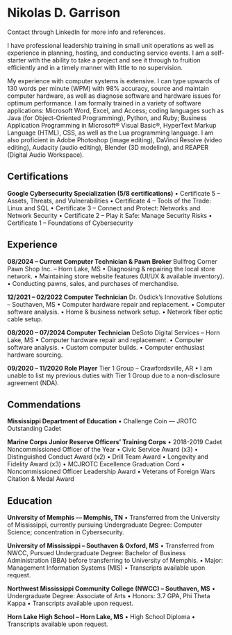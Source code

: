 # Nikolas D. Garrison

Contact through LinkedIn for more info and references.

I have professional leadership training in small unit operations as well as experience in planning, hosting, and conducting service events. I am a self-starter with the ability to take a project and see it through to fruition efficiently and in a timely manner with little to no supervision.

My experience with computer systems is extensive. I can type upwards of 130 words per minute (WPM) with 98% accuracy, source and maintain computer hardware, as well as diagnose software and hardware issues for optimum performance.
I am formally trained in a variety of software applications: Microsoft Word, Excel, and Access; coding languages such as Java (for Object-Oriented Programming), Python, and Ruby; Business Application Programming in Microsoft® Visual Basic®, HyperText Markup Language (HTML), CSS, as well as the Lua programming language. I am also proficient in Adobe Photoshop (image editing), DaVinci Resolve (video editing), Audacity (audio editing), Blender (3D modeling), and REAPER (Digital Audio Workspace).


## Certifications

**Google Cybersecurity Specialization (5/8 certifications)**
• Certificate 5 – Assets, Threats, and Vulnerabilities
• Certificate 4 – Tools of the Trade: Linux and SQL
• Certificate 3 – Connect and Protect: Networks and Network Security
• Certificate 2 – Play it Safe: Manage Security Risks
• Certificate 1 – Foundations of Cybersecurity
 
## Experience

**08/2024 – Current  Computer Technician & Pawn Broker**
Bullfrog Corner Pawn Shop Inc. – Horn Lake, MS
• Diagnosing & repairing the local store network.
• Maintaining store website features (UI/UX & available inventory).
• Conducting pawns, sales, and purchases of merchandise.   

**12/2021 – 02/2022	  Computer Technician**
Dr. Osdick’s Innovative Solutions – Southaven, MS
• Computer hardware repair and replacement.
• Computer software analysis.
• Home & business network setup.
• Network fiber optic cable setup.

**08/2020 – 07/2024	  Computer Technician**
DeSoto Digital Services – Horn Lake, MS
• Computer hardware repair and replacement.
• Computer software analysis.
• Custom computer builds.
• Computer enthusiast hardware sourcing.

**09/2020 – 11/2020	  Role Player**
Tier 1 Group – Crawfordsville, AR
• I am unable to list my previous duties with Tier 1 Group due to a non-disclosure agreement (NDA).

## Commendations
**Mississippi Department of Education**
• Challenge Coin — JROTC Outstanding Cadet

**Marine Corps Junior Reserve Officers’ Training Corps**
• 2018-2019 Cadet Noncommissioned Officer of the Year
• Civic Service Award (x3)
• Distinguished Conduct Award (x2)
• Drill Team Award
• Longevity and Fidelity Award (x3)
• MCJROTC Excellence Graduation Cord
• Noncommissioned Officer Leadership Award
• Veterans of Foreign Wars Citation & Medal Award

## Education

**University of Memphis — Memphis, TN**
• Transferred from the University of Mississippi, currently pursuing Undergraduate Degree: Computer Science; concentration in Cybersecurity.

**University of Mississippi – Southaven & Oxford, MS**
• Transferred from NWCC, Pursued Undergraduate Degree: Bachelor of Business Administration (BBA) before transferring to University of Memphis.
• Major: Management Information Systems (MIS)
• Transcripts available upon request.

**Northwest Mississippi Community College (NWCC) – Southaven, MS**
• Undergraduate Degree: Associate of Arts
• Honors: 3.7 GPA, Phi Theta Kappa
• Transcripts available upon request.

**Horn Lake High School – Horn Lake, MS**
• High School Diploma
• Transcripts available upon request.
